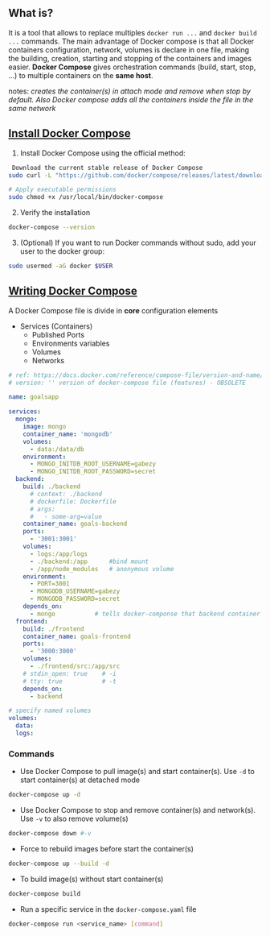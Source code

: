 ## What is?

It is a tool that allows to replace multiples `docker run ...` and `docker build ...` commands. The main advantage of Docker compose is that all Docker containers configuration, network, volumes is declare in one file, making the building, creation, starting and stopping of the containers and images easier. **Docker Compose** gives orchestration commands (build, start, stop, ...) to multiple containers on the **same host**. 

notes: *creates the container(s) in attach mode and remove when stop by default. Also Docker compose adds all the containers inside the file in the same network*

## [Install Docker Compose](https://docs.docker.com/compose/install/standalone/#on-linux)

1. Install Docker Compose using the official method:
```bash
 Download the current stable release of Docker Compose
sudo curl -L "https://github.com/docker/compose/releases/latest/download/docker-compose-$(uname -s)-$(uname -m)" -o /usr/local/bin/docker-compose

# Apply executable permissions
sudo chmod +x /usr/local/bin/docker-compose
```
2. Verify the installation
```bash
docker-compose --version
```
3. (Optional) If you want to run Docker commands without sudo, add your user to the docker group:
```bash
sudo usermod -aG docker $USER
```

## [Writing Docker Compose](https://docs.docker.com/reference/compose-file/)

A Docker Compose file is divide in **core** configuration elements

- Services (Containers)
	- Published Ports
	- Environments variables
	- Volumes
	- Networks

```yaml
# ref: https://docs.docker.com/reference/compose-file/version-and-name/
# version: '' version of docker-compose file (features) - OBSOLETE

name: goalsapp

services:
  mongo:
    image: mongo
    container_name: 'mongodb'
    volumes:
      - data:/data/db
    environment:
      - MONGO_INITDB_ROOT_USERNAME=gabezy
      - MONGO_INITDB_ROOT_PASSWORD=secret
  backend:
    build: ./backend
      # context: ./backend
      # dockerfile: Dockerfile
      # args:
      #   - some-arg=value
    container_name: goals-backend
    ports:
      - '3001:3001'
    volumes:
      - logs:/app/logs
      - ./backend:/app      #bind mount
      - /app/node_modules   # anonymous volume
    environment:
      - PORT=3001
      - MONGODB_USERNAME=gabezy
      - MONGODB_PASSWORD=secret
    depends_on:             
      - mongo           # tells docker-componse that backend container needs the mongodb start first
  frontend:
    build: ./frontend
    container_name: goals-frontend
    ports:
      - '3000:3000'
    volumes:
      - ./frontend/src:/app/src
    # stdin_open: true    # -i
    # tty: true           # -t
    depends_on:
      - backend

# specify named volumes
volumes:
  data:
  logs:
```

### Commands
- Use Docker Compose to pull image(s) and start container(s). Use `-d` to start container(s) at detached mode
```bash
docker-compose up -d
```
- Use Docker Compose to stop and remove container(s) and network(s). Use `-v` to also remove volume(s)
```bash
docker-compose down #-v
```
- Force to rebuild images before start the container(s)
```bash
docker-compose up --build -d
```
- To build image(s) without start container(s)
```bash
docker-compose build
```
- Run a specific service in the `docker-compose.yaml` file
```bash
docker-compose run <service_name> [command]
```